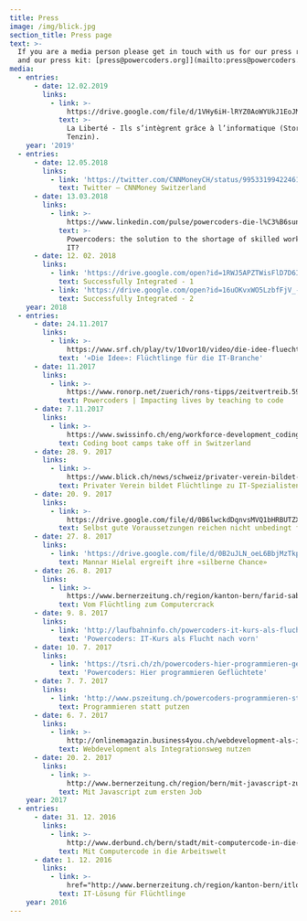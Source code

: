 ```yaml
---
title: Press
image: /img/blick.jpg
section_title: Press page
text: >-
  If you are a media person please get in touch with us for our press releases
  and our press kit: [press@powercoders.org]](mailto:press@powercoders.org)
media:
  - entries:
      - date: 12.02.2019
        links:
          - link: >-
              https://drive.google.com/file/d/1VHy6iH-lRYZ0AoWYUkJ1EoJM7E1StGDo/view?usp=sharing
            text: >-
              La Liberté - Ils s’intègrent grâce à l’informatique (Story of
              Tenzin).
    year: '2019'
  - entries:
      - date: 12.05.2018
        links:
          - link: 'https://twitter.com/CNNMoneyCH/status/995331994224611328'
            text: Twitter – CNNMoney Switzerland
      - date: 13.03.2018
        links:
          - link: >-
              https://www.linkedin.com/pulse/powercoders-die-l%C3%B6sung-f%C3%BCr-den-fachkr%C3%A4ftemangel-der-breitenstein/?trackingId=er6gsdbtDtXbpyADyfAtyA%3D%3D
            text: >-
              Powercoders: the solution to the shortage of skilled workers in
              IT?
      - date: 12. 02. 2018
        links:
          - link: 'https://drive.google.com/open?id=1RWJ5APZTWisFlD7D6IX0CNgyzJviYxru'
            text: Successfully Integrated - 1
          - link: 'https://drive.google.com/open?id=16uOKvxWO5LzbfFjV_-VTxdvVWDkujJty'
            text: Successfully Integrated - 2
    year: 2018
  - entries:
      - date: 24.11.2017
        links:
          - link: >-
              https://www.srf.ch/play/tv/10vor10/video/die-idee-fluechtlinge-fuer-die-it-branche?id=58aa68cc-ee8c-440e-808b-3fb5974b325f&amp;station=69e8ac16-4327-4af4-b873-fd5cd6e895a7
            text: '«Die Idee»: Flüchtlinge für die IT-Branche'
      - date: 11.2017
        links:
          - link: >-
              https://www.ronorp.net/zuerich/rons-tipps/zeitvertreib.593/stadtkolumnen-zuerich.643/powercoders-impacting-lives-by-teaching-to-code.995786
            text: Powercoders | Impacting lives by teaching to code
      - date: 7.11.2017
        links:
          - link: >-
              https://www.swissinfo.ch/eng/workforce-development_coding-boot-camps-take-off-in-switzerland/43653430
            text: Coding boot camps take off in Switzerland
      - date: 28. 9. 2017
        links:
          - link: >-
              https://www.blick.ch/news/schweiz/privater-verein-bildet-fluechtlinge-zu-it-spezialisten-aus-fortuna-sucht-ihr-glueck-als-programmiererin-id7385788.html
            text: Privater Verein bildet Flüchtlinge zu IT-Spezialisten aus
      - date: 20. 9. 2017
        links:
          - link: >-
              https://drive.google.com/file/d/0B6lwckdDqnvsMVQ1bHRBUTZXdDduYzh1VkJucWFaWVIxMU5j/view?usp=sharing
            text: Selbst gute Voraussetzungen reichen nicht unbedingt für einen Job
      - date: 27. 8. 2017
        links:
          - link: 'https://drive.google.com/file/d/0B2uJLN_oeL6BbjMzTkpkbnBhQUk/view'
            text: Mannar Hielal ergreift ihre «silberne Chance»
      - date: 26. 8. 2017
        links:
          - link: >-
              https://www.bernerzeitung.ch/region/kanton-bern/farid-saberi-hats-geschafft/story/31731087
            text: Vom Flüchtling zum Computercrack
      - date: 9. 8. 2017
        links:
          - link: 'http://laufbahninfo.ch/powercoders-it-kurs-als-flucht-nach-vorn/'
            text: 'Powercoders: IT-Kurs als Flucht nach vorn'
      - date: 10. 7. 2017
        links:
          - link: 'https://tsri.ch/zh/powercoders-hier-programmieren-gefluchtete/'
            text: 'Powercoders: Hier programmieren Geflüchtete'
      - date: 7. 7. 2017
        links:
          - link: 'http://www.pszeitung.ch/powercoders-programmieren-statt-putzen/'
            text: Programmieren statt putzen
      - date: 6. 7. 2017
        links:
          - link: >-
              http://onlinemagazin.business4you.ch/webdevelopment-als-integrationsweg-nutzen
            text: Webdevelopment als Integrationsweg nutzen
      - date: 20. 2. 2017
        links:
          - link: >-
              http://www.bernerzeitung.ch/region/bern/mit-javascript-zum-ersten-job/story/28217431
            text: Mit Javascript zum ersten Job
    year: 2017
  - entries:
      - date: 31. 12. 2016
        links:
          - link: >-
              http://www.derbund.ch/bern/stadt/mit-computercode-in-die-arbeitswelt/story/14938556
            text: Mit Computercode in die Arbeitswelt
      - date: 1. 12. 2016
        links:
          - link: >-
              href="http://www.bernerzeitung.ch/region/kanton-bern/itloesung-fuer-fluechtlinge/story/29590976
            text: IT-Lösung für Flüchtlinge
    year: 2016
---
```


